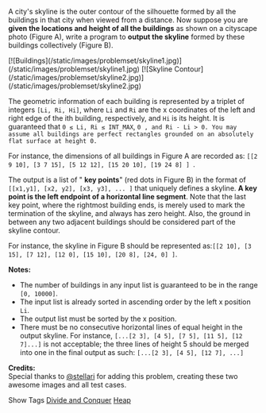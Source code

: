 A city's skyline is the outer contour of the silhouette formed by all the buildings in that city when viewed from a distance. Now suppose you are **given the locations and height of all the buildings** as shown on a cityscape photo (Figure A), write a program to **output the skyline** formed by these buildings collectively (Figure B).

<!-- Cityscape --> [![Buildings](/static/images/problemset/skyline1.jpg)](/static/images/problemset/skyline1.jpg)<!-- Use this image for the 'turning point' description of skyline --> [![Skyline Contour](/static/images/problemset/skyline2.jpg)](/static/images/problemset/skyline2.jpg)<!-- Use the following image if we'd like to define the output as 'horizontal lines' rather than 'turning points'--><!--
<a href="http://tinypic.com?ref=mij3wi" target="_blank">
<img style="max-width: 45%;" src="http://i59.tinypic.com/mij3wi.jpg" border="0" alt="Skyline Contour">
</a>
-->

The geometric information of each building is represented by a triplet of integers `[Li, Ri, Hi]`, where `Li` and `Ri` are the x coordinates of the left and right edge of the ith building, respectively, and `Hi` is its height. It is guaranteed that `0 ≤ Li, Ri ≤ INT_MAX`, `0 , and Ri - Li > 0. You may assume all buildings are perfect rectangles grounded on an absolutely flat surface at height 0.`

For instance, the dimensions of all buildings in Figure A are recorded as: `[[2 9 10], [3 7 15], [5 12 12], [15 20 10], [19 24 8] ] `.

The output is a list of " **key points**" (red dots in Figure B) in the format of `[[x1,y1], [x2, y2], [x3, y3], ... ]` that uniquely defines a skyline. **A key point is the left endpoint of a horizontal line segment**. Note that the last key point, where the rightmost building ends, is merely used to mark the termination of the skyline, and always has zero height. Also, the ground in between any two adjacent buildings should be considered part of the skyline contour.

For instance, the skyline in Figure B should be represented as:`[[2 10], [3 15], [7 12], [12 0], [15 10], [20 8], [24, 0] ]`.

**Notes:**

- The number of buildings in any input list is guaranteed to be in the range `[0, 10000]`.
- The input list is already sorted in ascending order by the left x position `Li`. 
- The output list must be sorted by the x position. 
- There must be no consecutive horizontal lines of equal height in the output skyline. For instance, `[...[2 3], [4 5], [7 5], [11 5], [12 7]...]` is not acceptable; the three lines of height 5 should be merged into one in the final output as such: `[...[2 3], [4 5], [12 7], ...]`

**Credits:**  
Special thanks to [@stellari](https://oj.leetcode.com/discuss/user/stellari) for adding this problem, creating these two awesome images and all test cases.

Show Tags
 [Divide and Conquer](/tag/divide-and-conquer/) [Heap](/tag/heap/)

